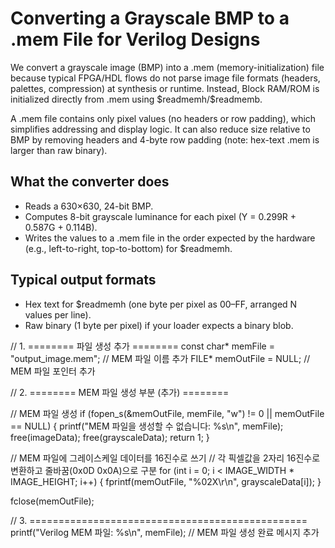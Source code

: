 # Converting a Grayscale BMP to a .mem File for Verilog Designs

We convert a grayscale image (BMP) into a .mem (memory-initialization) file because typical FPGA/HDL flows do not parse image file formats (headers, palettes, compression) at synthesis or runtime. Instead, Block RAM/ROM is initialized directly from .mem using \$readmemh/\$readmemb.

A .mem file contains only pixel values (no headers or row padding), which simplifies addressing and display logic. It can also reduce size relative to BMP by removing headers and 4-byte row padding (note: hex-text .mem is larger than raw binary).

## What the converter does

* Reads a 630×630, 24-bit BMP.
* Computes 8-bit grayscale luminance for each pixel (Y = 0.299R + 0.587G + 0.114B).
* Writes the values to a .mem file in the order expected by the hardware (e.g., left-to-right, top-to-bottom) for \$readmemh.

## Typical output formats

* Hex text for \$readmemh (one byte per pixel as 00–FF, arranged N values per line).
* Raw binary (1 byte per pixel) if your loader expects a binary blob.


// 1. ======== 파일 생성 추가 ========
const char* memFile = "output_image.mem";  // MEM 파일 이름 추가
FILE* memOutFile = NULL;  // MEM 파일 포인터 추가

// 2. ======== MEM 파일 생성 부분 (추가) ========

// MEM 파일 생성
if (fopen_s(&memOutFile, memFile, "w") != 0 || memOutFile == NULL) {
    printf("MEM 파일을 생성할 수 없습니다: %s\n", memFile);
    free(imageData);
    free(grayscaleData);
    return 1;
}

// MEM 파일에 그레이스케일 데이터를 16진수로 쓰기
// 각 픽셀값을 2자리 16진수로 변환하고 줄바꿈(0x0D 0x0A)으로 구분
for (int i = 0; i < IMAGE_WIDTH * IMAGE_HEIGHT; i++) {
    fprintf(memOutFile, "%02X\r\n", grayscaleData[i]);
}

fclose(memOutFile);

// 3. ================================================
printf("Verilog MEM 파일: %s\n", memFile);  // MEM 파일 생성 완료 메시지 추가
